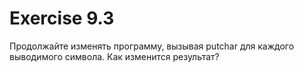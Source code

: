 # Exercise 9.3
Продолжайте изменять программу, вызывая putchar для каждого выводимого символа. Как изменится результат?
